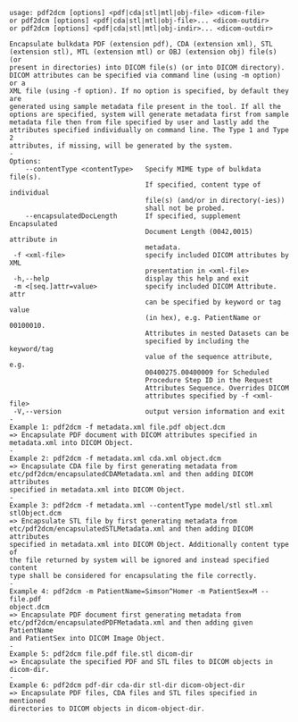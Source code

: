    usage: pdf2dcm [options] <pdf|cda|stl|mtl|obj-file> <dicom-file>
    or pdf2dcm [options] <pdf|cda|stl|mtl|obj-file>... <dicom-outdir>
    or pdf2dcm [options] <pdf|cda|stl|mtl|obj-indir>... <dicom-outdir>
    
    Encapsulate bulkdata PDF (extension pdf), CDA (extension xml), STL
    (extension stl), MTL (extension mtl) or OBJ (extension obj) file(s) (or
    present in directories) into DICOM file(s) (or into DICOM directory).
    DICOM attributes can be specified via command line (using -m option) or a
    XML file (using -f option). If no option is specified, by default they are
    generated using sample metadata file present in the tool. If all the
    options are specified, system will generate metadata first from sample
    metadata file then from file specified by user and lastly add the
    attributes specified individually on command line. The Type 1 and Type 2
    attributes, if missing, will be generated by the system.
    -
    Options:
        --contentType <contentType>   Specify MIME type of bulkdata file(s).
                                      If specified, content type of individual
                                      file(s) (and/or in directory(-ies))
                                      shall not be probed.
        --encapsulatedDocLength       If specified, supplement Encapsulated
                                      Document Length (0042,0015) attribute in
                                      metadata.
     -f <xml-file>                    specify included DICOM attributes by XML
                                      presentation in <xml-file>
     -h,--help                        display this help and exit
     -m <[seq.]attr=value>            specify included DICOM Attribute. attr
                                      can be specified by keyword or tag value
                                      (in hex), e.g. PatientName or 00100010.
                                      Attributes in nested Datasets can be
                                      specified by including the keyword/tag
                                      value of the sequence attribute, e.g.
                                      00400275.00400009 for Scheduled
                                      Procedure Step ID in the Request
                                      Attributes Sequence. Overrides DICOM
                                      attributes specified by -f <xml-file>
     -V,--version                     output version information and exit
    -
    Example 1: pdf2dcm -f metadata.xml file.pdf object.dcm
    => Encapsulate PDF document with DICOM attributes specified in
    metadata.xml into DICOM Object.
    -
    Example 2: pdf2dcm -f metadata.xml cda.xml object.dcm
    => Encapsulate CDA file by first generating metadata from
    etc/pdf2dcm/encapsulatedCDAMetadata.xml and then adding DICOM attributes
    specified in metadata.xml into DICOM Object.
    -
    Example 3: pdf2dcm -f metadata.xml --contentType model/stl stl.xml
    stlObject.dcm
    => Encapsulate STL file by first generating metadata from
    etc/pdf2dcm/encapsulatedSTLMetadata.xml and then adding DICOM attributes
    specified in metadata.xml into DICOM Object. Additionally content type of
    the file returned by system will be ignored and instead specified content
    type shall be considered for encapsulating the file correctly.
    -
    Example 4: pdf2dcm -m PatientName=Simson^Homer -m PatientSex=M -- file.pdf
    object.dcm
    => Encapsulate PDF document first generating metadata from
    etc/pdf2dcm/encapsulatedPDFMetadata.xml and then adding given PatientName
    and PatientSex into DICOM Image Object.
    -
    Example 5: pdf2dcm file.pdf file.stl dicom-dir
    => Encapsulate the specified PDF and STL files to DICOM objects in
    dicom-dir.
    -
    Example 6: pdf2dcm pdf-dir cda-dir stl-dir dicom-object-dir
    => Encapsulate PDF files, CDA files and STL files specified in mentioned
    directories to DICOM objects in dicom-object-dir.